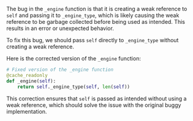 The bug in the `_engine` function is that it is creating a weak reference to `self` and passing it to `_engine_type`, which is likely causing the weak reference to be garbage collected before being used as intended. This results in an error or unexpected behavior.

To fix this bug, we should pass `self` directly to `_engine_type` without creating a weak reference.

Here is the corrected version of the `_engine` function:

```python
# Fixed version of the _engine function
@cache_readonly
def _engine(self):
    return self._engine_type(self, len(self))
```

This correction ensures that `self` is passed as intended without using a weak reference, which should solve the issue with the original buggy implementation.